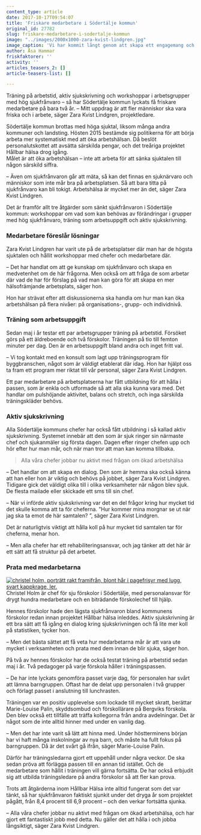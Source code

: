 ```yaml
---
content_type: article
date: 2017-10-17T09:54:07
title: 'Friskare medarbetare i Södertälje kommun'
original_id: 27782
slug: friskare-medarbetare-i-sodertalje-kommun
image: "../images/2000x1000-zara-kvist-lindgren.jpg"
image_caption: 'Vi har kommit långt genom att skapa ett engagemang och en medvetenhet bland kommunens chefer om de här frågorna, säger Zara Kvist Lindgren, projektledare för Hållbar hälsa i Södertälje kommun. '
author: Åsa Hammar
friskfaktorer: ''
activity: ''
articles_teasers_2: []
article-teasers-list: []

---
```


Träning på arbetstid, aktiv sjukskrivning och workshoppar i arbetsgrupper med hög sjukfrånvaro – så har Södertälje kommun lyckats få friskare medarbetare på bara två år. – Mitt uppdrag är att fler människor ska vara friska och i arbete, säger Zara Kvist Lindgren, projektledare.

Södertälje kommun brottas med höga sjuktal, liksom många andra kommuner och landsting. Hösten 2015 bestämde sig politikerna för att börja arbeta mer systematiskt med att öka arbetshälsan. Då beslöt personalutskottet att avsätta särskilda pengar, och det treåriga projektet Hållbar hälsa drog igång.  
Målet är att öka arbetshälsan – inte att arbeta för att sänka sjuktalen till någon särskild siffra.

– Även om sjukfrånvaron går att mäta, så kan det finnas en sjuknärvaro och människor som inte mår bra på arbetsplatsen. Så att bara titta på sjukfrånvaro kan bli tokigt. Arbetshälsa är mycket mer än det, säger Zara Kvist Lindgren.

Det är framför allt tre åtgärder som sänkt sjukfrånvaron i Södertälje kommun: workshoppar om vad som kan behövas av förändringar i grupper med hög sjukfrånvaro, träning som arbetsuppgift och aktiv sjukskrivning.

### Medarbetare föreslår lösningar

Zara Kvist Lindgren har varit ute på de arbetsplatser där man har de högsta sjuktalen och hållit workshoppar med chefer och medarbetare där.

– Det har handlat om att ge kunskap om sjukfrånvaro och skapa en medvetenhet om de här frågorna. Men också om att fråga de som arbetar där vad de har för förslag på vad man kan göra för att skapa en mer hälsofrämjande arbetsplats, säger hon.

Hon har strävat efter att diskussionerna ska handla om hur man kan öka arbetshälsan på flera nivåer: på organisations-, grupp- och individnivå.

### Träning som arbetsuppgift

Sedan maj i år testar ett par arbetsgrupper träning på arbetstid. Försöket görs på ett äldreboende och två förskolor. Träningen på tio till femton minuter per dag. Den är en arbetsuppgift bland andra och inget fritt val.

– Vi tog kontakt med en konsult som lagt upp träningsprogram för byggbranschen, något som är väldigt etablerat där idag. Hon har hjälpt oss ta fram ett program mer riktat till vår personal, säger Zara Kvist Lindgren.

Ett par medarbetare på arbetsplatserna har fått utbildning för att hålla i passen, som är enkla och utformade så att alla ska kunna vara med. Det handlar om pulshöjande aktivitet, balans och stretch, och inga särskilda träningskläder behövs.

### Aktiv sjukskrivning

Alla Södertälje kommuns chefer har också fått utbildning i så kallad aktiv sjukskrivning. Systemet innebär att den som är sjuk ringer sin närmaste chef och sjukanmäler sig första dagen. Dagen efter ringer chefen upp och hör efter hur man mår, och när man tror att man kan komma tillbaka.

> Alla våra chefer jobbar nu aktivt med frågan om ökad arbetshälsa

– Det handlar om att skapa en dialog. Den som är hemma ska också känna att han eller hon är viktig och behövs på jobbet, säger Zara Kvist Lindgren.  
Tidigare gick det väldigt olika till i olika verksamheter när någon blev sjuk. De flesta mailade eller skickade ett sms till sin chef.

– När vi införde aktiv sjukskrivning var det en del frågor kring hur mycket tid det skulle komma att ta för cheferna. ”Hur kommer mina morgnar se ut när jag ska ta emot de här samtalen? ”, säger Zara Kvist Lindgren.

Det är naturligtvis viktigt att hålla koll på hur mycket tid samtalen tar för cheferna, menar hon.

– Men alla chefer har ett rehabiliteringsansvar, och jag tänker att det här är ett sätt att få struktur på det arbetet.

### Prata med medarbetarna

[![christel holm, porträtt rakt framifrån, blont hår i pagefrisyr med lugg, svart kappkrage, ler.](https://www.suntarbetsliv.se/wp-content/uploads/2017/10/200x220-christel-holm.jpg)](https://www.suntarbetsliv.se/wp-content/uploads/2017/10/200x220-christel-holm.jpg)Christel Holm är chef för sju förskolor i Södertälje, med personalansvar för drygt hundra medarbetare och en biträdande förskolechef till hjälp.

Hennes förskolor hade den lägsta sjukfrånvaron bland kommunens förskolor redan innan projektet Hållbar hälsa inleddes. Aktiv sjukskrivning är ett bra sätt att få igång en dialog kring sjukskrivningen och få lite mer koll på statistiken, tycker hon.

– Men det bästa sättet att få veta hur medarbetarna mår är att vara ute mycket i verksamheten och prata med dem innan de blir sjuka, säger hon.

På två av hennes förskolor har de också testat träning på arbetstid sedan maj i år. Två pedagoger på varje förskola håller i träningspassen.

– De har inte lyckats genomföra passet varje dag, för personalen har svårt att lämna barngruppen. Oftast har de delat upp personalen i två grupper och förlagt passet i anslutning till lunchrasten.

Träningen var en positiv upplevelse som lockade till mycket skratt, berättar Marie-Louise Palin, skyddsombud och förskollärare på Bergviks förskola. Den blev också ett tillfälle att träffa kollegorna från andra avdelningar. Det är något som de inte alltid hinner med under en vanlig dag.

– Men det har inte varit så lätt att hinna med. Under höstterminens början har vi haft många inskolningar av nya barn, och måste ha fullt fokus på barngruppen. Då är det svårt gå ifrån, säger Marie-Louise Palin.

Därför har träningsledarna gjort ett uppehåll under några veckor. De ska sedan pröva att förlägga passen till en annan tid istället. Och de medarbetare som hållit i träningen vill gärna fortsätta. De har också erbjudit sig att utbilda träningsledare på andra förskolor så att fler kan prova.

Trots att åtgärderna inom Hållbar Hälsa inte alltid fungerat som det var tänkt, så har sjukfrånvaron faktiskt sjunkit under det dryga år som projektet pågått, från 8,4 procent till 6,9 procent – och den verkar fortsätta sjunka.

– Alla våra chefer jobbar nu aktivt med frågan om ökad arbetshälsa, och har gjort ett fantastiskt jobb med detta. Nu gäller det att hålla i och jobba långsiktigt, säger Zara Kvist Lindgren.

